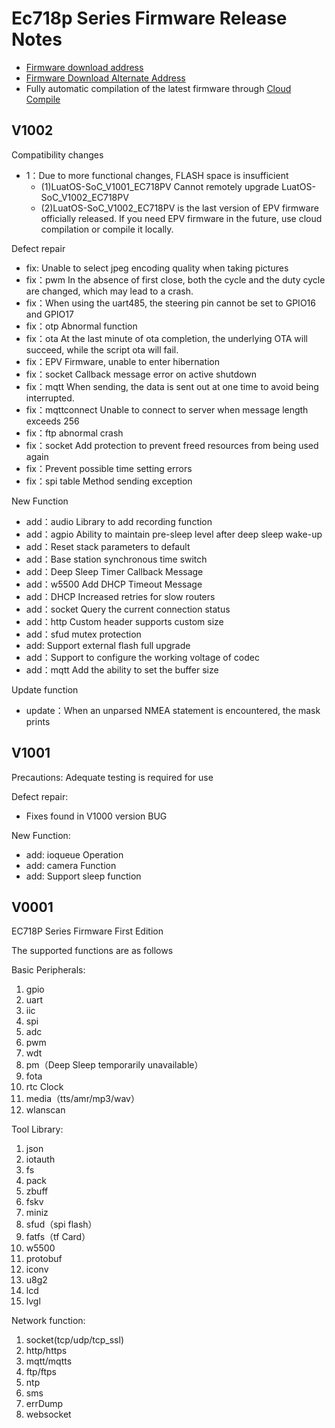 # Ec718p Series Firmware Release Notes

* [Firmware download address](https://gitee.com/openLuat/LuatOS/releases)
* [Firmware Download Alternate Address](https://pan.air32.cn/s/DJTr?path=%2F)
* Fully automatic compilation of the latest firmware through [Cloud Compile](https://wiki.luatos.org/develop/compile/Cloud_compilation.html)


## V1002
Compatibility changes
* 1：Due to more functional changes, FLASH space is insufficient
    * (1)LuatOS-SoC_V1001_EC718PV Cannot remotely upgrade LuatOS-SoC_V1002_EC718PV
    * (2)LuatOS-SoC_V1002_EC718PV is the last version of EPV firmware officially released. If you need EPV firmware in the future, use cloud compilation or compile it locally.


Defect repair
* fix: Unable to select jpeg encoding quality when taking pictures
* fix：pwm In the absence of first close, both the cycle and the duty cycle are changed, which may lead to a crash.
* fix：When using the uart485, the steering pin cannot be set to GPIO16 and GPIO17
* fix：otp Abnormal function
* fix：ota At the last minute of ota completion, the underlying OTA will succeed, while the script ota will fail.
* fix：EPV Firmware, unable to enter hibernation
* fix：socket Callback message error on active shutdown
* fix：mqtt When sending, the data is sent out at one time to avoid being interrupted.
* fix：mqttconnect Unable to connect to server when message length exceeds 256
* fix：ftp abnormal crash
* fix：socket Add protection to prevent freed resources from being used again
* fix：Prevent possible time setting errors
* fix：spi table Method sending exception


New Function
* add：audio Library to add recording function
* add：agpio Ability to maintain pre-sleep level after deep sleep wake-up
* add：Reset stack parameters to default
* add：Base station synchronous time switch
* add：Deep Sleep Timer Callback Message
* add：w5500 Add DHCP Timeout Message
* add：DHCP Increased retries for slow routers
* add：socket Query the current connection status
* add：http Custom header supports custom size
* add：sfud mutex protection
* add: Support external flash full upgrade
* add：Support to configure the working voltage of codec
* add：mqtt Add the ability to set the buffer size

Update function
* update：When an unparsed NMEA statement is encountered, the mask prints



## V1001

Precautions:
Adequate testing is required for use


Defect repair:
* Fixes found in V1000 version BUG

New Function:
* add: ioqueue Operation
* add: camera Function
* add: Support sleep function


## V0001

EC718P Series Firmware First Edition

The supported functions are as follows

Basic Peripherals:

1. gpio
2. uart
3. iic
4. spi
5. adc
6. pwm
7. wdt
8. pm（Deep Sleep temporarily unavailable）
9. fota
10. rtc Clock
11. media（tts/amr/mp3/wav）
12. wlanscan

Tool Library:

1. json
2. iotauth
3. fs
4. pack
5. zbuff
7. fskv
8. miniz
9. sfud（spi flash）
10. fatfs（tf Card）
11. w5500
12. protobuf
13. iconv
14. u8g2
15. lcd
16. lvgl

Network function:

1. socket(tcp/udp/tcp_ssl)
2. http/https
3. mqtt/mqtts
4. ftp/ftps
5. ntp
6. sms
7. errDump
8. websocket

